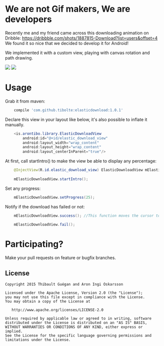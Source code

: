 # We are not Gif makers, We are developers
Recently me and my friend came across this downloading animation on Dribble: https://dribbble.com/shots/1887815-Download?list=users&offset=4
We found it so nice that we decided to develop it for Android!

We implemented it with a custom view, playing with canvas rotation and path drawing.

![](https://raw.githubusercontent.com/Tibolte/ElasticDownload/master/success.gif)
![](https://raw.githubusercontent.com/Tibolte/ElasticDownload/master/fail.gif)

Usage
===============================

Grab it from maven:

```groovy
    compile 'com.github.tibolte:elasticdownload:1.0.1'
````


Declare this view in your layout like below, it's also possible to inflate it manually.

```java
    <is.arontibo.library.ElasticDownloadView
        android:id="@+id/elastic_download_view"
        android:layout_width="wrap_content"
        android:layout_height="wrap_content"
        android:layout_centerInParent="true"/>
````

At first, call startIntro() to make the view be able to display any percentage:

```java
    @InjectView(R.id.elastic_download_view) ElasticDownloadView mElasticDownloadView;
    
    mElasticDownloadView.startIntro();
````

Set any progress:

```java
    mElasticDownloadView.setProgress(25);
````

Notify if the download has failed or not:

```java
    mElasticDownloadView.success(); //This function moves the cursor to 100 if the progress has not been set already
    
    mElasticDownloadView.fail();
````

# Participating?
Make your pull requests on feature or bugfix branches.

License
-----------

    Copyright 2015 Thibault Guégan and Aron Ingi Óskarsson

    Licensed under the Apache License, Version 2.0 (the "License");
    you may not use this file except in compliance with the License.
    You may obtain a copy of the License at

       http://www.apache.org/licenses/LICENSE-2.0

    Unless required by applicable law or agreed to in writing, software
    distributed under the License is distributed on an "AS IS" BASIS,
    WITHOUT WARRANTIES OR CONDITIONS OF ANY KIND, either express or implied.
    See the License for the specific language governing permissions and
    limitations under the License.
